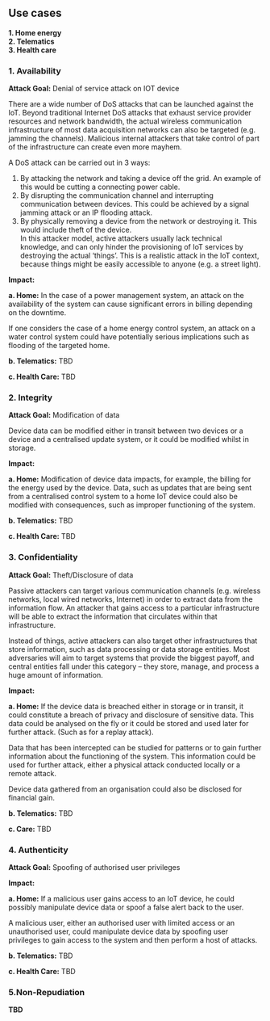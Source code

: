 ## Use cases 

**1. Home energy**<br>
**2. Telematics**<br>
**3. Health care**

### 1. Availability
	
**Attack Goal:**
Denial of service attack on IOT device

There are a wide number of DoS attacks that can be launched against the IoT. Beyond traditional Internet DoS attacks that exhaust service provider resources and network bandwidth, the actual wireless communication infrastructure of most data acquisition networks can also be targeted (e.g. jamming the channels). Malicious internal attackers that take control of part of the infrastructure can create even more mayhem.

A DoS attack can be carried out in 3 ways:
 
1.	By attacking the network and taking a device off the grid. An example of this would be cutting a connecting power cable. 
2.	By disrupting the communication channel and interrupting communication between devices. This could be achieved by a signal jamming attack or an IP flooding attack.
3.	By physically removing a device from the network or destroying it. This would include theft of the device.
<br>In this attacker model, active attackers usually lack technical knowledge, and can only hinder the provisioning of IoT services by destroying the actual ‘things’. This is a realistic attack in the IoT context, because things might be easily accessible to anyone (e.g. a street light). 

**Impact:**

**a. Home:** In the case of a power management system, an attack on the availability of the system can cause significant errors in billing depending on the downtime. 

If one considers the case of a home energy control system, an attack on a water control system could have potentially serious implications such as flooding of the targeted home.


**b. Telematics:** TBD

**c. Health Care:** TBD
	
### 2. Integrity

**Attack Goal:**
Modification of data 

Device data can be modified either in transit between two devices or a device and a centralised update system, or it could be modified whilst in storage.

**Impact:** 

**a. Home:**  Modification of device data impacts, for example, the billing for the energy used by the device. Data, such as updates that are being sent from a centralised control system to a home IoT device could also be modified with consequences, such as improper functioning of the system.

**b. Telematics:** TBD

**c. Health Care:** TBD

### 3. Confidentiality

**Attack Goal:** 
Theft/Disclosure of data

Passive attackers can target various communication channels (e.g. wireless networks, local wired networks, Internet) in order to extract data from the information flow. An attacker that gains access to a particular infrastructure will be able to extract the information that circulates within that infrastructure. 

Instead of things, active attackers can also target other infrastructures that store information, such as data processing or data storage entities. Most adversaries will aim to target systems that provide the biggest payoff, and central entities fall under this category – they store, manage, and process a huge amount of information. 

**Impact:**

**a. Home:** If the device data is breached either in storage or in transit, it could constitute a breach of privacy and disclosure of sensitive data.  This data could be analysed on the fly or it could be stored and used later for further attack. (Such as for a replay attack). 

Data that has been intercepted can be studied for patterns or to gain further information about the functioning of the system. This information could be used for further attack, either a physical attack conducted locally or a remote attack.

Device data gathered from an organisation could also be disclosed for financial gain.

**b. Telematics:** TBD

**c.  Care:** TBD

### 4. Authenticity	

**Attack Goal:** Spoofing of authorised user privileges

**Impact:**

**a. Home:** If a malicious user gains access to an IoT device, he could possibly manipulate device data or spoof a false alert back to the user.

A malicious user, either an authorised user with limited access or an unauthorised user, could manipulate device data by spoofing user privileges to gain access to the system and then perform a host of attacks.

**b. Telematics:** TBD

**c. Health Care:** TBD

### 5.Non-Repudiation

**TBD**
			

